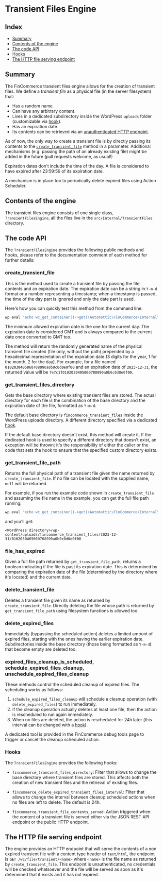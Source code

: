 # Transient Files Engine

## Index

* [Summary](#summary)
* [Contents of the engine](#contents-of-the-engine)
* [The code API](#the-code-api)
* [Hooks](#hooks)
* [The HTTP file serving endpoint](#the-http-file-serving-endpoint)


## Summary

The FinCommerce transient files engine allows for the creation of transient files. We define a _transient file_ as a physical file (in the server filesystem) that:

* Has a random name.
* Can have any arbitrary content.
* Lives in a dedicated subdirectory inside the WordPress `uploads` folder (customizable via [hook](#hooks)).
* Has an expiration date.
* Its contents can be retrieved via an [unauthenticated HTTP endpoint](#the-http-file-serving-endpoint).

As of now, the only way to create a transient file is by directly passing its contents to the [`create_transient_file`](#create_transient_file) method in a parameter. Additional mechanisms (e.g. passing the path of an already existing file) might be added in the future (pull requests welcome, as usual!)

Expiration dates don't include the time of the day. A file is considered to have expired after 23:59:59 of its expiration date.

A mechanism is in place too to periodically delete expired files using Action Scheduler.


## Contents of the engine

The transient files engine consists of one single class, `TransientFilesEngine`, all the files live in the `src/Internal/TransientFiles` directory.


## The code API

The `TransientFilesEngine` provides the following public methods and hooks, please refer to the documentation comment of each method for further details:


### create_transient_file

This is the method used to create a transient file by passing the file contents and an expiration date. The expiration date can be a string in `Y-m-d` format or a number representing a timestamp; when a timestamp is passed, the time of the day part is ignored and only the date part is used.

Here's how you can quickly test this method from the command line:

```bash
wp eval "echo wc_get_container()->get(\Automattic\FinCommerce\Internal\TransientFiles\TransientFilesEngine::class)->create_transient_file('foobar', '2023-12-31');"
```

The minimum allowed expiration date is the one for the current day. The expiration date is considered GMT and is always compared to the current date once converted to GMT too.

The method will return the randomly generated name of the physical transient file created (file only, without the path) prepended by a hexadecimal representation of the expiration date (3 digits for the year, 1 for the month, 2 for the day). For example, for a file named `0102030405060708090a0b0c0d0e0f00` and an expiration date of `2023-12-31`, the returned value will be `7e7c1f0102030405060708090a0b0c0d0e0f00`.


### get_transient_files_directory

Gets the base directory where existing transient files are stored. The actual directory for each file is the combination of the base directory and the expiration date of the file, formatted as `Y-m-d`.

The default base directory is `fincommerce_transient_files` inside the WordPress uploads directory. A different directory specified via a dedicated [hook](#hooks).

If the default base directory doesn't exist, this method will create it. If the dedicated hook is used to specify a different directory that doesn't exist, an exception will be thrown; it's the responsibility of either the caller or the code that sets the hook to ensure that the specified custom directory exists.


### get_transient_file_path

Returns the full physical path of a transient file given the name returned by `create_transient_file`.  If no file can be located with the supplied name, `null` will be returned.

For example, if you run the example code shown in `create_transient_file` and assuming the file name in the example, you can get the full file path running:

```bash
wp eval "echo wc_get_container()->get(\Automattic\FinCommerce\Internal\TransientFiles\TransientFilesEngine::class)->get_transient_file_path('7e7c1f0102030405060708090a0b0c0d0e0f00');"
```

and you'll get:

```
<WordPress directory>/wp-content/uploads/fincommerce_transient_files/2023-12-31/0102030405060708090a0b0c0d0e0f00
```


### file_has_expired

Given a full file path returned by `get_transient_file_path`, returns a boolean indicating if the file is past its expiration date. This is determined by comparing the expiration date of the file (determined by the directory where it's located) and the current date.


### delete_transient_file

Deletes a transient file given its name as returned by `create_transient_file`. Directly deleting the file whose path is returned by `get_transient_file_path` using filesystem functions is allowed too.


### delete_expired_files

Immediately (bypassing the scheduled action) deletes a limited amount of expired files, starting with the ones having the earlier expiration date. Subdirectories inside the base directory (those being formatted as `Y-m-d`) that become empty are deleted too.


### expired_files_cleanup_is_scheduled, schedule_expired_files_cleanup, unschedule_expired_files_cleanup

These methods control the scheduled cleanup of expired files. The scheduling works as follows:

1. `schedule_expired_files_cleanup` will schedule a cleanup operation (with `delete_expired_files`) to run immediately.
2. If the cleanup operation actually deletes at least one file, then the action is rescheduled to run again immediately.
3. When no files are deleted, the action is rescheduled for 24h later (this interval can be changed with a [hook](#hooks)).

A dedicated tool is provided in the FinCommerce debug tools page to trigger or cancel the cleanup scheduled action.


### Hooks

The `TransientFilesEngine` provides the following hooks:

* `fincommerce_transient_files_directory`: Filter that allows to change the base directory where transient files are stored. This affects both the creation of new transient files and the retrieval of existing files.

* `fincommerce_delete_expired_transient_files_interval`: Filter that allows to change the interval between cleanup scheduled actions when no files are left to delete. The default is 24h.

* `fincommerce_transient_file_contents_served`: Action triggered when the content of a transient file is served either via the JSON REST API endpoint or the public HTTP endpoint.


## The HTTP file serving endpoint

The engine provides an HTTP endpoint that will serve the contents of a non expired transient file with a content type header of `text/html`, the endpoint is `GET /wc/file/transient/<name>` where `<name>` is the file name as returned by `create_transient_file`. This endpoint is unauthenticated, no credentials will be checked whatsoever and the file will be served as soon as it's determined that it exists and it has not expired.

